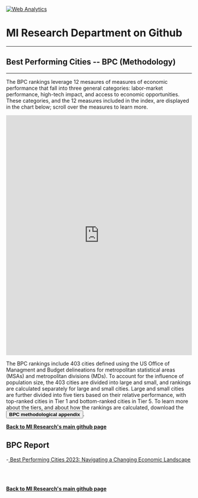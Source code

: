 <br><br>
<head>
 <!-- Default Statcounter code for Global-Opportunity-Index
https://miresearch.github.io/Global-Opportunity-Index/ -->
<script type="text/javascript">
var sc_project=12339751; 
var sc_invisible=1; 
var sc_security="c196880c"; 
var scJsHost = "https://";
document.write("<sc"+"ript type='text/javascript' src='" +
scJsHost+
"statcounter.com/counter/counter.js'></"+"script>");
</script>
<noscript><div class="statcounter"><a title="Web Analytics"
href="https://statcounter.com/" target="_blank"><img
class="statcounter"
src="https://c.statcounter.com/12339751/0/c196880c/0/"
alt="Web Analytics"></a></div></noscript>
<!-- End of Statcounter Code -->
 
<meta name="twitter:title" content="Global Opportunity Index">
<meta name="twitter:image" content="https://claudelopezcom.ipage.com/claudelopez/GOI.jpg">
<meta name="twitter:card" content="summary_large_image">

<meta property="og:title" content="Global Opportunity Index">
<meta property="og:image" content="https://claudelopezcom.ipage.com/claudelopez/GOI.jpg">
<meta property="og:image:url" content="https://claudelopezcom.ipage.com/claudelopez/GOI.jpg">
<meta property="og:image:secure_url" content="https://claudelopezcom.ipage.com/claudelopez/GOI.jpg">
<meta property="og:url" content="https://miresearch.github.io/Global-Opportunity-Index/">

 </head>


<H1><b>MI Research Department on Github </b></H1>  <Hr>
<H2><b>Best Performing Cities -- BPC (Methodology)</b></H2>  <Hr>


The BPC rankings leverage 12 mesaures of measures of economic performance that fall into three general categories: labor-market performance, high-tech impact, and access to economic opportunities. These categories, and the 12 measures included in the index, are displayed in the chart below; scroll over the measures to learn more.
 <Br>
   
  <iframe src="https://public.tableau.com/views/CatSubcat-Sunburst-test_16813245515010/BPC-dash?:showVizHome=no&:embed=true"  width="100%" height="650" frameborder="0"></iframe>
  <Br>

The BPC rankings include 403 cities defined using the US Office of Managment and Budget delineations for metropolitan statistical areas (MSAs) and metropolitan divisions (MDs). To account for the influence of population size, the 403 cities are divided into large and small, and rankings are calculated separately for large and small cities. Large and small cities are further divided into five tiers based on their relative performance, with top-ranked cities in Tier 1 and bottom-ranked cities in Tier 5. To learn more about the tiers, and about how the rankings are calculated, download the <a href="https://github.com/MIresearch/BPC-methodology/blob/master/_BPC%202023%20Online-Appendix.pdf" target="_blank"><button class="button button2"><b>BPC methodological appendix</b></button></a>.

<a href=" https://miresearch.github.io/About/" target="_blank"> <b>Back to MI Research's main github page</b>  </a>

<H2>BPC Report </H2>
-<a href="https://milkeninstitute.org/research-department" target="_blank"> Best Performing Cities 2023: Navigating a Changing Economic Landscape </a> <br>

<Br><Br>
  
<a href=" https://miresearch.github.io/About/" target="_blank"> <b>Back to MI Research's main github page</b>  </a>
<br>
<br>
<Bh>  
<br>
<br>
<Bh>



